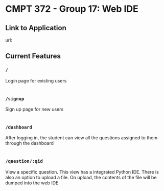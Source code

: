 # CMPT 372 - Group 17: Web IDE

## Link to Application
url:



## Current Features

### ```/```
Login page for existing users
<br>
<br>

### ```/signup```
Sign up page for new users
<br>
<br>

### ```/dashboard```
After logging in, the student can view all the questions assigned to them through the dashboard
<br>
<br>

### ```/question/:qid```
View a specific question. This view has a integrated Python IDE. There is also an option to upload a file. On upload, the contents of the file will be dumped into the web IDE